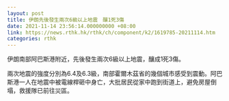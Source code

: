 ```yaml
---
layout: post
title: 伊朗先後發生兩次6級以上地震　釀1死3傷
date: 2021-11-14 23:56:14.000000000 +08:00
link: https://news.rthk.hk/rthk/ch/component/k2/1619785-20211114.htm
categories: rthk
---
```


伊朗南部阿巴斯港附近，先後發生兩次6級以上地震，釀成1死3傷。

兩次地震的強度分別為6.4及6.3級，南部霍爾木茲省的幾個城市感受到震動。阿巴斯港一人在地震中被電線桿砸中身亡，大批居民從家中跑到街道上，避免房屋倒塌，救援隊已前往災區。
